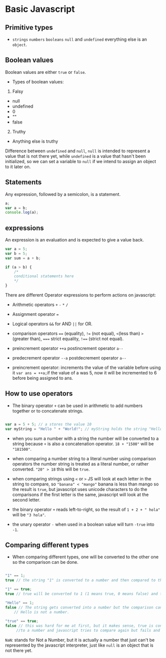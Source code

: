 # Basic Javascript

## Primitive types

* `strings` `numbers` `booleans` `null` and `undefined` everything else is an `object`.

## Boolean values

Boolean values are either `true` or `false`.

* Types of boolean values:

1. Falsy
  * null
  * undefined
  * 0
  * ""
  * false
2. Truthy
  * Anything else is truthy

Difference between `undefined` and `null`, `null` is intended to represent a value that is not there yet, while `undefined` is a value that hasn't been initialized, so we can set a variable to `null` if we intend to assign an object to it later on.

## Statements

Any expression, followed by a semicolon, is a statement.

```javascript
a;
var a = b;
console.log(a);
```

## expressions

An expression is an evaluation and is expected to give a value back.

```javascript
var a = 5;
var b = 5;
var sum = a + b;

if (a > b) {
	/*
	conditional statements here
	*/
}
```
There are different Operator expressions to perform actions on javascript:

* Arithmetic operators `+` `-` `*` `/`
* Assignment operator `=` 
* Logical operators `&&` for AND `||` for OR.
* comparison operators `==` (equality), `!=` (not equal), `<`(less than)
  `>` (greater than), `===` strict equality, `!==` (strict not equal).
* preincrement operator `++a` postincrement operator `a--`
* predecrement operator `--a` postdecrement operator `a--`

* preincrement operator: increments the value of the variable before using it `var ans = ++a;`if the value of a was 5, now it will be incremented to 6 before being assigned to ans.

## How to use operators

* The binary operator `+` can be used in arithmetic to add numbers together or to concatenate strings.

```javascript

var a = 5 + 5; // a stores the value 10
var myString = "Hello " + "World!"; // myString holds the string "Hello World!"
```
* when you sum a number with a string the number will be converted to a string because `+` is also a concatenation operator. `18 + "1500"` will be `"181500"`.

* when comparing a number string to a literal number using comparison operators the number string is treated as a literal number, or rather converted. `"20" > 18` this will be `true`.

* when comparing strings using `<` or `>` JS will look at each letter in the string to compare, so `"banana" < "mango"` banana is less than mango so the result is `true`, but javascript uses unicode characters to do the comparisons if the first letter is the same, javascript will look at the second letter.

* the binary operator `+` reads left-to-right, so the result of `1 + 2 + " hola"` will be `"3 hola"`.

* the unary operator `-` when used in a boolean value will turn `-true` into `-1`.

## Comparing different types

* When comparing different types, one will be converted to the other one so the comparison can be done.

```javascript

"1" == 1;
true // the string "1" is converted to a number and then compared to the other number.

"1" == true;
true // true will be converted to 1 (1 means true, 0 means false) and then compared.

"Hello" == 1;
false // The string gets converted into a number but the comparison can't be done because
    // Hello is not a number.
    
"true" == true;
false // this was hard for me at first, but it makes sense, true is converted to 1, and "true" is compared to 1, but it can't be compared so "true" is converted 
     //to a number and javascript tries to compare again but fails and the result is false.
```

`NaN`: stands for Not a Number, but it is actually a number that just can't be represented by the javascript interpreter, just like `null` is an object that is not there yet.

